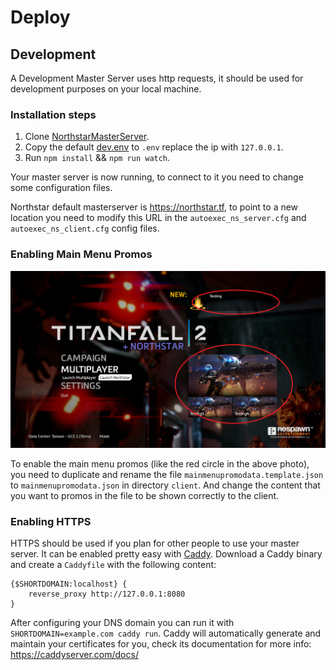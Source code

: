 # Deploy

## Development

A Development Master Server uses http requests, it should be used for development purposes on your local machine.

### Installation steps

1. Clone [NorthstarMasterServer](https://github.com/R2Northstar/NorthstarMasterServer).
2. Copy the default [dev.env](https://github.com/R2Northstar/NorthstarMasterServer/blob/main/dev.env) to `.env` replace the ip with `127.0.0.1`.
3. Run `npm install` && `npm run watch`.

Your master server is now running, to connect to it you need to change some configuration files.

Northstar default masterserver is https://northstar.tf, to point to a new location you need to modify this URL in the `autoexec_ns_server.cfg` and `autoexec_ns_client.cfg` config files.

### Enabling Main Menu Promos

![mainMenuPromos](../../../images/mainMenuPromos.png)

To enable the main menu promos (like the red circle in the above photo), you need to duplicate and rename the file `mainmenupromodata.template.json` to `mainmenupromodata.json` in directory `client`. And change the content that you want to promos in the file to be shown correctly to the client.

### Enabling HTTPS

HTTPS should be used if you plan for other people to use your master server. It can be enabled pretty easy with [Caddy](https://caddyserver.com/). Download a Caddy binary and create a `Caddyfile` with the following content:

```
{$SHORTDOMAIN:localhost} {
    reverse_proxy http://127.0.0.1:8080
}
```

After configuring your DNS domain you can run it with `SHORTDOMAIN=example.com caddy run`. Caddy will automatically generate and maintain your certificates for you, check its documentation for more info: https://caddyserver.com/docs/
